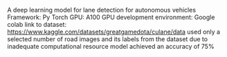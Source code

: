 A deep learning model for lane detection for autonomous vehicles
Framework: Py Torch
GPU: A100 GPU
development environment: Google colab
link to dataset: https://www.kaggle.com/datasets/greatgamedota/culane/data 
used only a selected number of road images and its labels from the dataset due to inadequate computational resource
model achieved an accuracy of 75%
